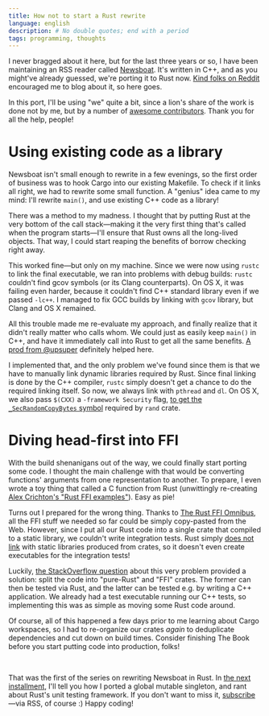 ```yaml
---
title: How not to start a Rust rewrite
language: english
description: # No double quotes; end with a period
tags: programming, thoughts
---
```


I never bragged about it here, but for the last three years or so, I have been
maintaining an RSS reader called [Newsboat][website]. It's written in C++, and
as you might've already guessed, we're porting it to Rust now. [Kind folks on
Reddit][reddit-comment] encouraged me to blog about it, so here goes.

In this port, I'll be using "we" quite a bit, since a lion's share of the work
is done not by me, but by a number of [awesome contributors][contributors].
Thank you for all the help, people!

# Using existing code as a library

Newsboat isn't small enough to rewrite in a few evenings, so the first order of
business was to hook Cargo into our existing Makefile. To check if it links all
right, we had to rewrite some small function. A "genius" idea came to my mind:
I'll rewrite `main()`, and use existing C++ code as a library!

There was a method to my madness. I thought that by putting Rust at the very
bottom of the call stack—making it the very first thing that's called when the
program starts—I'll ensure that Rust owns all the long-lived objects. That way,
I could start reaping the benefits of borrow checking right away.

This worked fine—but only on my machine. Since we were now using `rustc` to link
the final executable, we ran into problems with debug builds: `rustc` couldn't
find gcov symbols (or its Clang counterparts). On OS X, it was failing even
harder, because it couldn't find C++ standard library even if we passed `-lc++`.
I managed to fix GCC builds by linking with `gcov` library, but Clang and OS X
remained.

All this trouble made me re-evaluate my approach, and finally realize that it
didn't really matter who calls whom. We could just as easily keep `main()` in
C++, and have it immediately call into Rust to get all the same benefits. [A
prod from \@upsuper][upsuper-prod] definitely helped here.

I implemented that, and the only problem we've found since them is that we have
to manually link dynamic libraries required by Rust. Since final linking is done
by the C++ compiler, `rustc` simply doesn't get a chance to do the required
linking itself. So now, we always link with `pthread` and `dl`. On OS X, we also
pass `$(CXX)` a `-framework Security` flag, [to get the `_SecRandomCopyBytes`
symbol][sec-random-copy-bytes] required by `rand` crate.

# Diving head-first into FFI

With the build shenanigans out of the way, we could finally start porting some
code. I thought the main challenge with that would be converting functions'
arguments from one representation to another. To prepare, I even wrote a toy
thing that called a C function from Rust (unwittingly re-creating [Alex
Crichton's "Rust FFI examples"][rust-ffi-examples]). Easy as pie!

Turns out I prepared for the wrong thing. Thanks to [The Rust FFI
Omnibus][the-rust-ffi-omnibus], all the FFI stuff we needed so far could be
simply copy-pasted from the Web. However, since I put all our Rust code into
a single crate that compiled to a static library, we couldn't write integration
tests. Rust simply [does not link][rust-linkage] with static libraries produced
from crates, so it doesn't even create executables for the integration tests!

Luckily, [the StackOverflow question][ut-in-staticlib] about this very problem
provided a solution: split the code into "pure-Rust" and "FFI" crates. The
former can then be tested via Rust, and the latter can be tested e.g. by writing
a C++ application. We already had a test executable running our C++ tests, so
implementing this was as simple as moving some Rust code around.

Of course, all of this happened a few days prior to me learning about Cargo
workspaces, so I had to re-organize our crates *again* to deduplicate
dependencies and cut down on build times. Consider finishing The Book before you
start putting code into production, folks!

&nbsp;

That was the first of the series on rewriting Newsboat in Rust. In [the next
installment][next], I'll tell you how I ported a global mutable singleton, and rant
about Rust's unit testing framework. If you don't want to miss it,
[subscribe](/subscribe.html)—via RSS, of course :) Happy coding!

[website]: https://newsboat.org/ "Newsboat, an RSS reader"

[reddit-comment]:
    https://www.reddit.com/r/rust/comments/9j2702/newsboat_is_rewriting_from_c_to_rust/e6o8xo2/
    "newsboat is rewriting from C++ to rust: /r/rust"

[contributors]:
    https://github.com/newsboat/newsboat/graphs/contributors
    "Contributors to newsboat/newsboat — GitHub"

[upsuper-prod]:
    https://github.com/newsboat/newsboat/issues/287#issuecomment-424740754
    "Profiling builds fail on Linux when linking via rustc · Issue #287 · newsboat/newsboat"

[sec-random-copy-bytes]:
    https://travis-ci.org/newsboat/newsboat/jobs/450786799#L2491
    "Undefined symbols for architecture x86_64: \_SecRandomCopyBytes — Job #654.11 - newsboat/newsboat - Travis CI"

[rust-ffi-examples]:
    https://github.com/alexcrichton/rust-ffi-examples
    "alexcrichton/rust-ffi-examples: FFI examples written in Rust — GitHub"

[the-rust-ffi-omnibus]:
    http://jakegoulding.com/rust-ffi-omnibus/
    "The Rust FFI Omnibus"

[rust-linkage]:
    https://doc.rust-lang.org/reference/linkage.html
    "Linkage — The Rust Reference"

[ut-in-staticlib]:
    https://stackoverflow.com/questions/41241585/how-to-link-against-rust-crate-from-integration-tests-in-tests-folder-when-bui
    "How to link against Rust crate from integration tests in 'tests' folder
    when building static library? — StackOverflow"

[next]: /posts/2018-11-24-porting-our-logger-to-rust.html
    "Porting our logger to Rust — Debiania"
